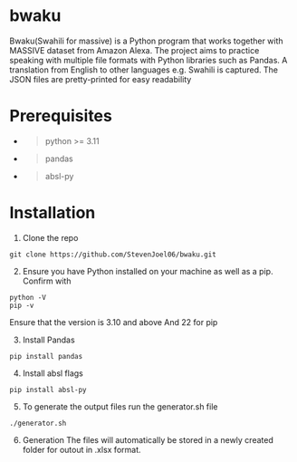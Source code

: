 # bwaku
Bwaku(Swahili for massive) is a Python program that works together with MASSIVE dataset from Amazon Alexa.
The project aims to practice speaking with multiple file formats with Python libraries such as Pandas. A translation from English to other languages e.g. Swahili is captured. The JSON files are pretty-printed for easy readability

# Prerequisites
- >python >= 3.11
- >pandas
- >absl-py


# Installation

1. Clone the repo
```
git clone https://github.com/StevenJoel06/bwaku.git
```

2. Ensure you have Python installed on your machine as well as a pip. Confirm with 
```
python -V
pip -v
```
Ensure that the version is 3.10 and above And 22 for pip

3. Install Pandas
```
pip install pandas
```

4. Install absl flags
```
pip install absl-py
```

5. To generate the output files run the generator.sh file
```
./generator.sh
```
6. Generation
The files will automatically be stored in a newly created folder for outout in .xlsx format.
